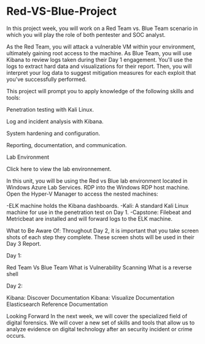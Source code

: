 # Red-VS-Blue-Project
In this project week, you will work on a Red Team vs. Blue Team scenario in which you will play the role of both pentester and SOC analyst.

As the Red Team, you will attack a vulnerable VM within your environment, ultimately gaining root access to the machine. As Blue Team, you will use Kibana to review logs taken during their Day 1 engagement. You'll use the logs to extract hard data and visualizations for their report.
Then, you will interpret your log data to suggest mitigation measures for each exploit that you've successfully performed.

This project will prompt you to apply knowledge of the following skills and tools:

Penetration testing with Kali Linux.

Log and incident analysis with Kibana.

System hardening and configuration.

Reporting, documentation, and communication.




Lab Environment

Click here to view the lab environnement.

In this unit, you will be using the Red vs Blue lab environment located in Windows Azure Lab Services. RDP into the Windows RDP host machine.
Open the Hyper-V Manager to access the nested machines:

-ELK machine holds the Kibana dashboards.
-Kali: A standard Kali Linux machine for use in the penetration test on Day 1.
-Capstone: Filebeat and Metricbeat are installed and will forward logs to the ELK machine.

What to Be Aware Of:
Throughout Day 2, it is important that you take screen shots of each step they complete. These screen shots will be used in their Day 3 Report.


Day 1:

Red Team Vs Blue Team
What is Vulnerability Scanning
What is a reverse shell

Day 2:

Kibana: Discover Documentation
Kibana: Visualize Documentation
Elasticsearch Reference Documentation

Looking Forward
In the next week, we will cover the specialized field of digital forensics. We will cover a new set of skills and tools that allow us to analyze evidence on digital technology after an security incident or crime occurs.
